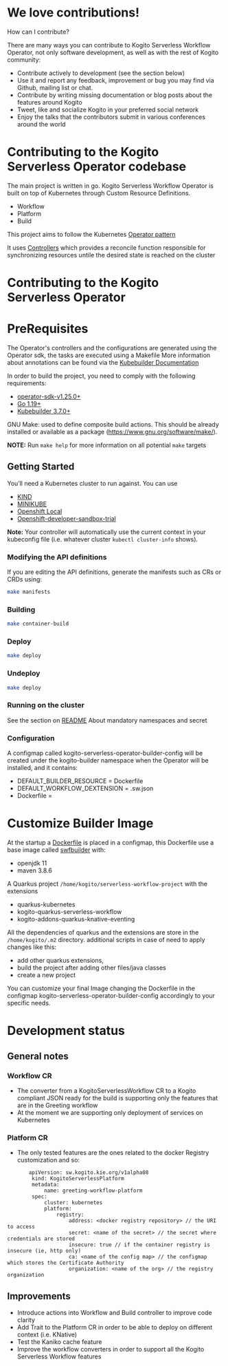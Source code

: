 # We love contributions!

How can I contribute?

There are many ways you can contribute to Kogito Serverless Workflow Operator, not only software development, as well as with the rest of Kogito community:

- Contribute actively to development (see the section below)
- Use it and report any feedback, improvement or bug you may find via Github, mailing list or chat.
- Contribute by writing missing documentation or blog posts about the features around Kogito
- Tweet, like and socialize Kogito in your preferred social network
- Enjoy the talks that the contributors submit in various conferences around the world

# Contributing to the Kogito Serverless Operator codebase

The main project is written in go. 
Kogito Serverless Workflow Operator is built on top of Kubernetes through Custom Resource Definitions.

- Workflow
- Platform
- Build

This project aims to follow the Kubernetes [Operator pattern](https://kubernetes.io/docs/concepts/extend-kubernetes/operator/)

It uses [Controllers](https://kubernetes.io/docs/concepts/architecture/controller/)
which provides a reconcile function responsible for synchronizing resources untile the desired state is reached on the cluster


# Contributing to the Kogito Serverless Operator

# PreRequisites
The Operator's controllers and the configurations are generated using the Operator sdk, the tasks are executed using a Makefile
More information about annotations can be found via the [Kubebuilder Documentation](https://book.kubebuilder.io/introduction.html)

In order to build the project, you need to comply with the following requirements:

- [operator-sdk-v1.25.0+](https://sdk.operatorframework.io/docs/building-operators/golang/installation/)
- [Go 1.19+](https://go.dev/dl/)
- [Kubebuilder 3.7.0+](https://github.com/kubernetes-sigs/kubebuilder/releases)


GNU Make: 
used to define composite build actions. This should be already installed or available as a package (https://www.gnu.org/software/make/).

**NOTE:** Run `make help` for more information on all potential `make` targets

## Getting Started
You’ll need a Kubernetes cluster to run against. You can use 
- [KIND](https://sigs.k8s.io/kind) 
- [MINIKUBE](https://minikube.sigs.k8s.io)  
- [Openshift Local](https://console.redhat.com/openshift/create/local) 
- [Openshift-developer-sandbox-trial](https://www.redhat.com/en/technologies/cloud-computing/openshift/openshift-developer-sandbox-trial)

**Note:** Your controller will automatically use the current context in your kubeconfig file (i.e. whatever cluster `kubectl cluster-info` shows).

### Modifying the API definitions
If you are editing the API definitions, generate the manifests such as CRs or CRDs using:
```sh
make manifests
```

### Building
```sh
make container-build
```

### Deploy
```sh
make deploy
```

### Undeploy
```sh
make deploy
```

### Running on the cluster
See the section on [README](./README.md)
About mandatory namespaces and secret


### Configuration

A configmap called kogito-serverless-operator-builder-config will be created under the kogito-builder namespace when the Operator will be installed, and it contains:

- DEFAULT_BUILDER_RESOURCE = Dockerfile
- DEFAULT_WORKFLOW_DEXTENSION = .sw.json
- Dockerfile = <dockerfile content>

# Customize Builder Image
At the startup a [Dockerfile](./config/manager/kogito_builder_dockerfile.yaml) is placed in a configmap, this Dockerfile use a base image called [swfbuilder](https://github.com/kiegroup/kogito-images/tree/master/modules/kogito-swf-builder) with:

- openjdk 11
- maven 3.8.6

A Quarkus project  `/home/kogito/serverless-workflow-project` with the extensions
- quarkus-kubernetes 
- kogito-quarkus-serverless-workflow 
- kogito-addons-quarkus-knative-eventing

All the dependencies of quarkus and the extensions are store in the `/home/kogito/.m2` directory. additional scripts in case of need to apply changes like this: 

- add other quarkus extensions,
- build the project after adding other files/java classes
- create a new project

You can customize your final Image changing the Dockerfile in the configmap kogito-serverless-operator-builder-config accordingly to your specific needs.

# Development status
## General notes
### Workflow CR
- The converter from a KogitoServerlessWorkflow CR to a Kogito compliant JSON ready for the build is supporting only the features that are in the Greeting workflow
- At the moment we are supporting only deployment of services on Kubernetes
### Platform CR
- The only tested features are the ones related to the docker Registry customization and so:
```
       apiVersion: sw.kogito.kie.org/v1alpha08
        kind: KogitoServerlessPlatform
        metadata:
            name: greeting-workflow-platform
        spec:
            cluster: kubernetes
            platform:
                registry:
                    address: <docker registry repository> // the URI to access
                    secret: <name of the secret> // the secret where credentials are stored
                    insecure: true // if the container registry is insecure (ie, http only)
                    ca: <name of the config map> // the configmap which stores the Certificate Authority
                    organization: <name of the org> // the registry organization
```
## Improvements
- Introduce actions into Workflow and Build controller to improve code clarity
- Add Trait to the Platform CR in order to be able to deploy on different context (i.e. KNative)
- Test the Kaniko cache feature
- Improve the workflow converters in order to support all the Kogito Serverless Workflow features